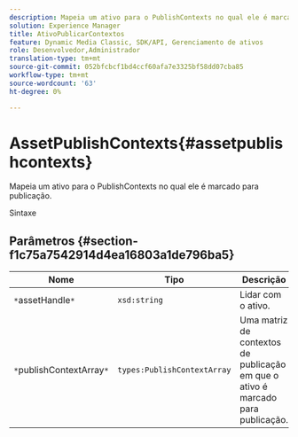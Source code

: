 ```yaml
---
description: Mapeia um ativo para o PublishContexts no qual ele é marcado para publicação.
solution: Experience Manager
title: AtivoPublicarContextos
feature: Dynamic Media Classic, SDK/API, Gerenciamento de ativos
role: Desenvolvedor,Administrador
translation-type: tm+mt
source-git-commit: 052bfcbcf1bd4ccf60afa7e3325bf58dd07cba85
workflow-type: tm+mt
source-wordcount: '63'
ht-degree: 0%

---
```



# AssetPublishContexts{#assetpublishcontexts}

Mapeia um ativo para o PublishContexts no qual ele é marcado para publicação.

Sintaxe

## Parâmetros {#section-f1c75a7542914d4ea16803a1de796ba5}

| Nome | Tipo | Descrição |
|---|---|---|
| `*`assetHandle`*` | `xsd:string` | Lidar com o ativo. |
| `*`publishContextArray`*` | `types:PublishContextArray` | Uma matriz de contextos de publicação em que o ativo é marcado para publicação. |

